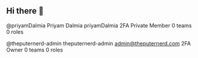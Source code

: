 ## Hi there 👋

<!--

**Here are some ideas to get you started:**

🙋‍♀️ A short introduction - what is your organization all about?
🌈 Contribution guidelines - how can the community get involved?
👩‍💻 Useful resources - where can the community find your docs? Is there anything else the community should know?
🍿 Fun facts - what does your team eat for breakfast?
🧙 Remember, you can do mighty things with the power of [Markdown](https://docs.github.com/github/writing-on-github/getting-started-with-writing-and-formatting-on-github/basic-writing-and-formatting-syntax)
-->

@priyamDalmia
Priyam Dalmia
priyamDalmia
 2FA
 Private
Member
0 teams
0 roles
 
@theputernerd-admin
theputernerd-admin
admin@theputernerd.com
 2FA
Owner
0 teams
0 roles
